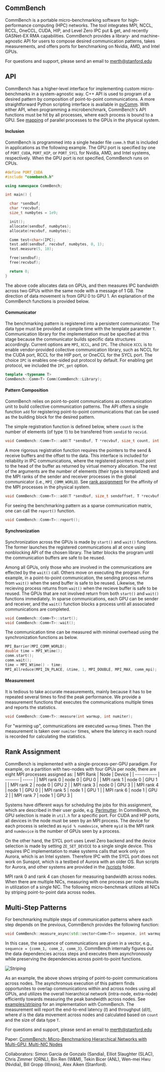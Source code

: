 ## CommBench

CommBench is a portable micro-benchmarking software for high-performance computing (HPC) networks. The tool integrates MPI, NCCL, RCCL, OneCCL, CUDA, HIP, and Level Zero IPC put & get, and recently GASNet-EX RMA capabilities. CommBench provides a library- and machine-agnostic API for users to compose desired communication patterns, takes measurements, and offers ports for benchmarking on Nvidia, AMD, and Intel GPUs.

For questions and support, please send an email to merth@stanford.edu

## API

CommBench has a higher-level interface for implementing custom micro-benchmarks in a system-agnostic way. C++ API is used to program of a desired pattern by composition of point-to-point communications. A more straightforward Python scripting interface is available in [pyComm](https://github.com/merthidayetoglu/CommBench/tree/master/pyComm). With either API, when programming a microbenchmark, CommBench's API functions must be hit by all processes, where each process is bound to a GPU. See [mapping](#rank-assignment) of parallel processes to the GPUs in the physical system.


#### Inclusion

CommBench is programmed into a single header file ``comm.h`` that is included in applications as the following example. The GPU port is specified by one of ``PORT_CUDA``, ``PORT_HIP``, or ``PORT_SYCL`` for Nvidia, AMD, and Intel systems, respectively. When the GPU port is not specified, CommBench runs on CPUs.

```cpp
#define PORT_CUDA
#include "commbench.h"

using namespace CommBench;

int main() {

  char *sendbuf;
  char *recvbuf;
  size_t numbytes = 1e9;

  init();
  allocate(sendbuf, numbytes);
  allocate(recvbuf, numbytes);

  Comm test<char>(IPC);
  test.add(sendbuf, recvbuf, numbytes, 0, 1);
  test.measure(5, 10);

  free(sendbuf);
  free(recvbuf);

  return 0;
}
```

The above code allocates data on GPUs, and then measures IPC bandwidth across two GPUs within the same node with a message of 1 GB. The direction of data movement is from GPU 0 to GPU 1. An explanation of the CommBench functions is provided below.


#### Communicator

The benchmarking pattern is registered into a persistent communicator. The data type must be provided at compile time with the template parameter ``T``. Communication library for the implementation must be specified at this stage because the communicator builds specific data structures accordingly. Current options are ``MPI``, ``XCCL``, and ``IPC``. The choice ``XCCL`` is to enable vendor-provided collective communication library, such as NCCL for the CUDA port, RCCL for the HIP port, or OneCCL for the SYCL port. The choice ``IPC`` is enables one-sided put protocol by default. For enabling get protocol, we included the ``IPC_get`` option.

```cpp
template <typename T>
CommBench::Comm<T> Comm(CommBench::Library);
```

#### Pattern Composition

CommBench relies on point-to-point communications as communication unit to build collective communication patterns. The API offers a single function ``add`` for registering point-to-point communications that can be used as the building block for the desired pattern.

The simple registration function is defined below, where ``count`` is the number of elements (of type ``T``) to be transfered from ``sendid`` to ``recvid``.
```cpp
void CommBench::Comm<T>::add(T *sendbuf, T *recvbuf, size_t count, int sendid, int recvid);
```

A more rigorous registration function requires the pointers to the send & receive buffers and the offset to the data. This interface is included for reliability in IPC communications, where the registered pointers must point to the head of the buffer as returned by virtual memory allocation. The rest of the arguments are the number of elements (their type is templatized) and the MPI ranks of the sender and receiver processes in the global communicator (i.e., ``MPI_COMM_WORLD``). See [rank assignment](#rank-assignment) for the affinity of the MPI processes in the physical system.

```cpp
void CommBench::Comm<T>::add(T *sendbuf, size_t sendoffset, T *recvbuf, size_t recvoffset, size_t count, int sendid, int recvid);
```

For seeing the benchmarking pattern as a sparse communication matrix, one can call the ``report()`` function.
```cpp
void CommBench::Comm<T>::report();
```

#### Synchronization

Synchronization across the GPUs is made by ``start()`` and ``wait()`` functions. The former launches the registered communications all at once using nonblocking API of the chosen library. The latter blocks the program until the communication buffers are safe to be reused.

Among all GPUs, only those who are involved in the communications are effected by the ``wait()`` call. Others move on executing the program. For example, in a point-to-point communication, the sending process returns from ``wait()`` when the send buffer is safe to be reused. Likewise, the recieving process returns from ``wait()`` when the recieve buffer is safe to be reused. The GPUs that are not involved return from both ``start()`` and ``wait()`` functions immediately. In sparse communications, each GPU can be sender and receiver, and the ``wait()`` function blocks a process until all associated communications are completed.

```cpp
void CommBench::Comm<T>::start();
void CommBench::Comm<T>::wait();
```

The communication time can be measured with minimal overhead using the synchronization functions as below.

```cpp
MPI_Barrier(MPI_COMM_WORLD);
double time = MPI_Wtime();
comm.start();
comm.wait();
time = MPI_Wtime() - time;
MPI_Allreduce(MPI_IN_PLACE, &time, 1, MPI_DOUBLE, MPI_MAX, comm_mpi);
```

#### Measurement

It is tedious to take accurate measurements, mainly because it has to be repeated several times to find the peak performance. We provide a measurement functions that executes the communications multiple times and reports the statistics.
```cpp
void CommBench::Comm<T>::measure(int warmup, int numiter);
```
For "warming up", communications are executed ``warmup`` times. Then the measurement is taken over ``numiter`` times, where the latency in each round is recorded for calculating the statistics.

## Rank Assignment
CommBench is implemented with a single-process-per-GPU paradigm. For example, on a partition with two-nodes with four GPUs per node, there are eight MPI processes assigned as:
| MPI Rank    | Node    | Device |
| ----------- | ------- | ----- |
| MPI rank 0  | node 0  | GPU 0 |
| MPI rank 1  | node 0  | GPU 1 |
| MPI rank 2  | node 0  | GPU 2 |
| MPI rank 3  | node 0  | GPU 3 |
| MPI rank 4  | node 1  | GPU 0 |
| MPI rank 5  | node 1  | GPU 1 |
| MPI rank 6  | node 1  | GPU 2 |
| MPI rank 7  | node 1  | GPU 3 |

Systems have different ways for scheduling the jobs for this assignment, which are described in their user guide, e.g. [Perlmutter](https://docs.nersc.gov/systems/perlmutter/running-jobs/#4-nodes-16-tasks-16-gpus-all-gpus-visible-to-all-tasks). In CommBench, the GPU selection is made in ``util.h`` for a specific port. For CUDA and HIP ports, all devices in the node must be seen by an MPI process. The device for each process is selected as ``myid % numdevice``, where ``myid`` is the MPI rank and ``numdevice`` is the number of GPUs seen by a process.

On the other hand, the SYCL port uses Level Zero backend and the device selection is made by setting ``ZE_SET_DEVICE`` to a single single device. This requires IPC implementation to make systems calls that work only on Aurora, which is an Intel system. Therefore IPC with the SYCL port does not work on Sunspot, which is a testbed of Aurora with an older OS. Run scripts for Aurora, and other systems are provided in the [/scripts](https://github.com/merthidayetoglu/CommBench/tree/master/scripts) folder.

MPI rank 0 and rank 4 can chosen for measuring bandwidth across nodes. When there are multiple NICs, measuring with one process per node results in utilization of a single NIC. The following micro-benchmark utilizes all NICs by striping point-to-point data across nodes.

## Multi-Step Patterns

For benchmarking multiple steps of communication patterns where each step depends on the previous, CommBench provides the following function:
```cpp
void CommBench::measure_async(std::vector<Comm<T>> sequence, int warmup, int numiter, size_t count);
```
In this case, the sequence of communications are given in a vector, e.g., ``sequence = {comm_1, comm_2, comm_3}``. CommBench internally figures out the data dependencies across steps and executes them asynchronously while preserving the dependencies across point-to-point functions.

![Striping](examples/striping/images/striping_figure.png)

As an example, the above shows striping of point-to-point communications across nodes. The asynchronous execution of this pattern finds opportunites to overlap communications within and across nodes using all GPUs, and utilizes the overall hierarchical network (intra-node, extra-node) efficiently towards measuring the peak bandwidth across nodes. See [examples/striping](https://github.com/merthidayetoglu/CommBench/tree/master/examples/striping) for an implementation with CommBench. The measurement will report the end-to-end latency ($t$) and throughput ($d/t$), where $d$ is the data movement across nodes and calculated based on ``count`` and the size of data type ``T``.

For questions and support, please send an email to merth@stanford.edu

Paper: [CommBench: Micro-Benchmarking Hierarchical Networks with Multi-GPU, Multi-NIC Nodes](https://merthidayetoglu.github.io/samples/ics24-1.pdf)

Collaborators: Simon Garcia de Gonzalo (Sandia), Elliot Slaughter (SLAC), Chris Zimmer (ORNL), Bin Ren (W&M), Tekin Bicer (ANL), Wen-mei Hwu (Nvidia), Bill Gropp (Illinois), Alex Aiken (Stanford).
